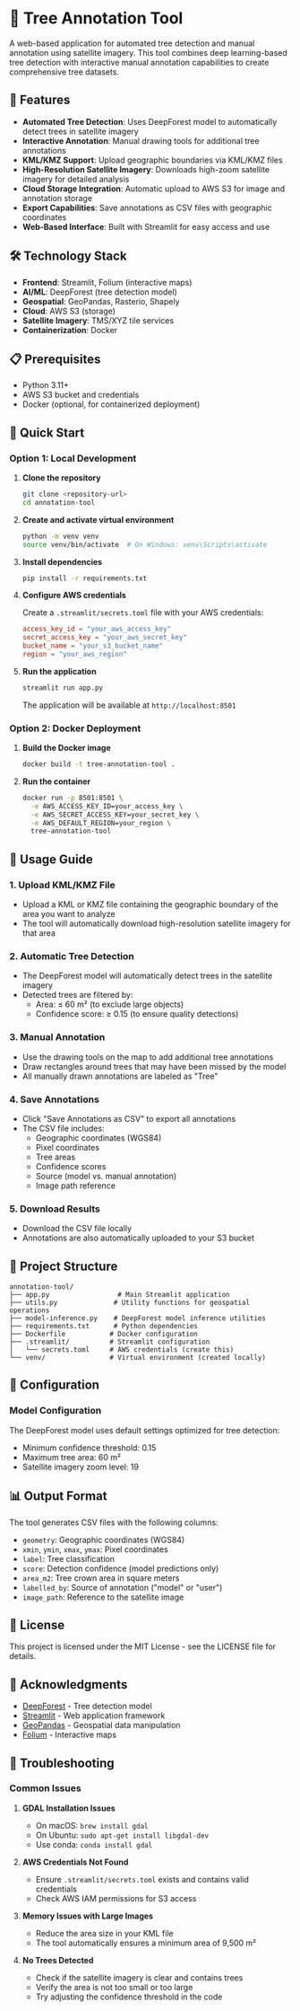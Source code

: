 # 🌳 Tree Annotation Tool

A web-based application for automated tree detection and manual annotation using satellite imagery. This tool combines deep learning-based tree detection with interactive manual annotation capabilities to create comprehensive tree datasets.

## 🚀 Features

- **Automated Tree Detection**: Uses DeepForest model to automatically detect trees in satellite imagery
- **Interactive Annotation**: Manual drawing tools for additional tree annotations
- **KML/KMZ Support**: Upload geographic boundaries via KML/KMZ files
- **High-Resolution Satellite Imagery**: Downloads high-zoom satellite imagery for detailed analysis
- **Cloud Storage Integration**: Automatic upload to AWS S3 for image and annotation storage
- **Export Capabilities**: Save annotations as CSV files with geographic coordinates
- **Web-Based Interface**: Built with Streamlit for easy access and use

## 🛠️ Technology Stack

- **Frontend**: Streamlit, Folium (interactive maps)
- **AI/ML**: DeepForest (tree detection model)
- **Geospatial**: GeoPandas, Rasterio, Shapely
- **Cloud**: AWS S3 (storage)
- **Satellite Imagery**: TMS/XYZ tile services
- **Containerization**: Docker

## 📋 Prerequisites

- Python 3.11+
- AWS S3 bucket and credentials
- Docker (optional, for containerized deployment)

## 🚀 Quick Start

### Option 1: Local Development

1. **Clone the repository**
   ```bash
   git clone <repository-url>
   cd annotation-tool
   ```

2. **Create and activate virtual environment**
   ```bash
   python -m venv venv
   source venv/bin/activate  # On Windows: venv\Scripts\activate
   ```

3. **Install dependencies**
   ```bash
   pip install -r requirements.txt
   ```

4. **Configure AWS credentials**
   
   Create a `.streamlit/secrets.toml` file with your AWS credentials:
   ```toml
   access_key_id = "your_aws_access_key"
   secret_access_key = "your_aws_secret_key"
   bucket_name = "your_s3_bucket_name"
   region = "your_aws_region"
   ```

5. **Run the application**
   ```bash
   streamlit run app.py
   ```

   The application will be available at `http://localhost:8501`

### Option 2: Docker Deployment

1. **Build the Docker image**
   ```bash
   docker build -t tree-annotation-tool .
   ```

2. **Run the container**
   ```bash
   docker run -p 8501:8501 \
     -e AWS_ACCESS_KEY_ID=your_access_key \
     -e AWS_SECRET_ACCESS_KEY=your_secret_key \
     -e AWS_DEFAULT_REGION=your_region \
     tree-annotation-tool
   ```

## 📖 Usage Guide

### 1. Upload KML/KMZ File
- Upload a KML or KMZ file containing the geographic boundary of the area you want to analyze
- The tool will automatically download high-resolution satellite imagery for that area

### 2. Automatic Tree Detection
- The DeepForest model will automatically detect trees in the satellite imagery
- Detected trees are filtered by:
  - Area: ≤ 60 m² (to exclude large objects)
  - Confidence score: ≥ 0.15 (to ensure quality detections)

### 3. Manual Annotation
- Use the drawing tools on the map to add additional tree annotations
- Draw rectangles around trees that may have been missed by the model
- All manually drawn annotations are labeled as "Tree"

### 4. Save Annotations
- Click "Save Annotations as CSV" to export all annotations
- The CSV file includes:
  - Geographic coordinates (WGS84)
  - Pixel coordinates
  - Tree areas
  - Confidence scores
  - Source (model vs. manual annotation)
  - Image path reference

### 5. Download Results
- Download the CSV file locally
- Annotations are also automatically uploaded to your S3 bucket

## 📁 Project Structure

```
annotation-tool/
├── app.py                 # Main Streamlit application
├── utils.py              # Utility functions for geospatial operations
├── model-inference.py    # DeepForest model inference utilities
├── requirements.txt      # Python dependencies
├── Dockerfile           # Docker configuration
├── .streamlit/          # Streamlit configuration
│   └── secrets.toml     # AWS credentials (create this)
└── venv/                # Virtual environment (created locally)
```

## 🔧 Configuration

### Model Configuration
The DeepForest model uses default settings optimized for tree detection:
- Minimum confidence threshold: 0.15
- Maximum tree area: 60 m²
- Satellite imagery zoom level: 19

## 📊 Output Format

The tool generates CSV files with the following columns:
- `geometry`: Geographic coordinates (WGS84)
- `xmin`, `ymin`, `xmax`, `ymax`: Pixel coordinates
- `label`: Tree classification
- `score`: Detection confidence (model predictions only)
- `area_m2`: Tree crown area in square meters
- `labelled_by`: Source of annotation ("model" or "user")
- `image_path`: Reference to the satellite image

## 📝 License

This project is licensed under the MIT License - see the LICENSE file for details.

## 🙏 Acknowledgments

- [DeepForest](https://github.com/weecology/DeepForest) - Tree detection model
- [Streamlit](https://streamlit.io/) - Web application framework
- [GeoPandas](https://geopandas.org/) - Geospatial data manipulation
- [Folium](https://python-visualization.github.io/folium/) - Interactive maps

## 🐛 Troubleshooting

### Common Issues

1. **GDAL Installation Issues**
   - On macOS: `brew install gdal`
   - On Ubuntu: `sudo apt-get install libgdal-dev`
   - Use conda: `conda install gdal`

2. **AWS Credentials Not Found**
   - Ensure `.streamlit/secrets.toml` exists and contains valid credentials
   - Check AWS IAM permissions for S3 access

3. **Memory Issues with Large Images**
   - Reduce the area size in your KML file
   - The tool automatically ensures a minimum area of 9,500 m²

4. **No Trees Detected**
   - Check if the satellite imagery is clear and contains trees
   - Verify the area is not too small or too large
   - Try adjusting the confidence threshold in the code

